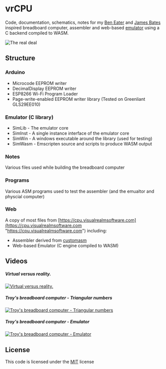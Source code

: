 # vrCPU
Code, documentation, schematics, notes for my [Ben Eater](https://eater.net/8bit "Ben Eater") and [James Bates](https://github.com/jamesbates/jcpu "James Bates") inspired breadboard computer, assembler and web-based [emulator](https://cpu.visualrealmsoftware.com/emu/ "emulator") using a C backend compiled to WASM.

![The real deal](https://cpu.visualrealmsoftware.com/img/computer_gh.jpg "The real deal")

## Structure
### Arduino
* Microcode EEPROM writer
* DecimalDisplay EEPROM writer
* ESP8266 Wi-Fi Program Loader
* Page-write-enabled EEPROM writer library (Tested on Greenliant GLS29EE010)
### Emulator (C library)
* SimLib - The emulator core
* SimInst - A single instance interface of the emulator core
* SimWin - A windows executable around the library (used for testing)
* SimWasm - Emscripten source and scripts to produce WASM output
### Notes
Various files used while building the breadboard computer
### Programs
Various ASM programs used to test the assembler (and the emualtor and physcial computer)
### Web
A copy of most files from [https://cpu.visualrealmsoftware.com](https://cpu.visualrealmsoftware.com "https://cpu.visualrealmsoftware.com") including:
* Assembler derived from [customasm](https://github.com/hlorenzi/customasm "customasm")
* Web-based Emulator (C engine compiled to WASM)

## Videos
##### Virtual versus reality. 
[![Virtual versus reality.](http://img.youtube.com/vi/90tw-9bhMc0/0.jpg)](http://www.youtube.com/watch?v=90tw-9bhMc0 "Virtual versus reality. My Ben Eater inspired computer and emulator.")

##### Troy's breadboard computer - Triangular numbers
[![Troy's breadboard computer - Triangular numbers](http://img.youtube.com/vi/Zj5HfeiyHRU/0.jpg)](http://www.youtube.com/watch?v=Zj5HfeiyHRU "My Ben Eater (and James Bates) inspired 8-bit computer..(Triangular numbers)")

##### Troy's breadboard computer - Emulator
[![Troy's breadboard computer - Emulator](http://img.youtube.com/vi/omVyW-ZOdC8/0.jpg)](http://www.youtube.com/watch?v=omVyW-ZOdC8 "Web-based Emulator of my Ben Eater inspired 8-bit computer")

## License
This code is licensed under the [MIT](https://opensource.org/licenses/MIT "MIT") license
